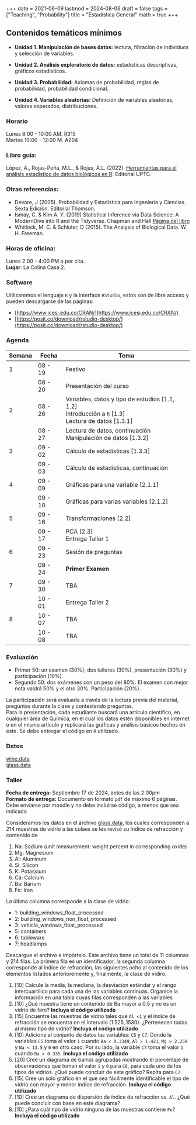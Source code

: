 +++
date      = 2021-06-09
lastmod   = 2024-08-06
draft     = false
tags      = ["Teaching", "Probability"]
title     = "Estadística General"
math      = true
+++


## Contenidos temáticos mínimos

* **Unidad 1. Manipulación de bases datos:** lectura, filtración de individuos y selección de variables.

* **Unidad 2. Análisis exploratorio de datos:** estadísticas descriptivas, gráficos estadísticos.

* **Unidad 3. Probabilidad:** Axiomas de probabilidad, reglas de probabilidad, probabilidad condicional.

* **Unidad 4. Variables aleatorias:** Definición de variables aleatorias, valores esperados, distribuciones.



### Horario

Lunes 8:00 - 10:00 AM. R315 <br>
Martes 10:00 - 12:00 M. A204 <br>


### Libro guía:

López, A., Rojas-Peña, M.L., & Rojas, A.L. (2022). [Herramientas para el análisis estadístico de datos biológicos en R](https://alexrojas.netlify.app/publication/hbio/). Editorial UPTC.

### Otras referencias:

* Devore, J (2005). Probabilidad y Estadística para Ingeniería y Ciencias. Sexta Edición. Editorial
Thomson.
* Ismay, C. & Kim A. Y. (2019) Statistical Inference via Data Science: A ModernDive into R and the Tidyverse.  Chapman and Hall [Página del libro](https://moderndive.com)
* Whitlock, M. C. & Schluter, D (2015). The Analysis of Biological Data. W. H. Freeman.

### Horas de oficina: 

Lunes 2:00 - 4:00 PM o por cita. <br>
**Lugar**: La Colina Casa 2. 

### Software

Utilizaremos el lenguaje `R` y la interface `RStudio`, estos son de libre acceso y pueden descargarse de las páginas: 

* [https://www.icesi.edu.co/CRAN/](https://www.icesi.edu.co/CRAN/)
* [https://posit.co/download/rstudio-desktop/](https://posit.co/download/rstudio-desktop/)


### Agenda

Semana | Fecha | Tema |
---| ---| --- |
1  | 08 - 19 | Festivo |
&nbsp; | 08 - 20 | Presentación del curso  |
2  |  08 - 26 | Variables, datos y tipo de estudios [1.1, 1.2] <br> Introducción a `R` [1.3] <br> Lectura de datos [1.3.1]  |
&nbsp; | 08 - 27 | Lectura de datos, continuación <br>Manipulación de datos [1.3.2]  |
3  |  09 - 02 | Cálculo de estadísticas [1.3.3]  |
&nbsp; | 09 - 03 | Cálculo de estadísticas, continuación |
4  | 09 - 09 | Gráficas para una variable [2.1.1] |
&nbsp; | 09 - 10  | Gráficas para varias variables [2.1.2] |
5  | 09 - 16 | Transformaciones [2.2] |
&nbsp; | 09 - 17  | PCA [2.3] <br> Entrega Taller 1 |
6  | 09 - 23 | Sesión de preguntas |
&nbsp; | 09 - 24  | **Primer Examen** |
7  | 09 - 30 | TBA |
&nbsp; | 10 - 01  | Entrega Taller 2 |
8  | 10 - 07 | TBA |
&nbsp; | 10 - 08  | TBA |





### Evaluación

* Primer 50: un examen (30%), dos talleres (30%), presentación (30%) y participación (10%). 
* Segundo 50: dos exámenes con un peso del 80%. El examen con mejor nota valdrá 50% y el otro 30%. Participación (20%).

La participación será evaluada a través de la lectura previa del material, preguntas durante la clase  y contestando preguntas. <br>
Para la presentación, cada estudiante buscará una artículo científico, en cualquier área de Química, en el cual los datos estén disponibles en internet o en el mismo artículo y replicará las gráficas y análisis básicos hechos en este. Se debe entregar el código en `R` utilizado.

### Datos

[wine.data](https://alexrojas.netlify.app/Data/EG/wine.data) <br>
[glass.data](https://alexrojas.netlify.app/Data/EG/glass.data)


### Taller

**Fecha de entrega:** Septiembre 17 de 2024, antes de las 2:00pm <br>
**Formato de entrega:** Documento en formato `pdf` de máximo 6 páginas. Debe envíarse por moodle y no debe incluirse código, a menos que sea indicado<br>

Consideramos los datos en el archivo [glass.data](https://alexrojas.netlify.app/Data/EG/glass.data), los cuales corresponden a 214 muestras de vidrio a las culaes se les revisó su índice de refracción  y contenido de 
1. Na: Sodium (unit measurement: weight percent in corresponding oxide)
2. Mg: Magnesium
3. Al: Aluminum
4. Si: Silicon
5. K: Potassium
6. Ca: Calcium
7. Ba: Barium
8. Fe: Iron

La última columna corresponde a la clase de vidrio:

+ 1: building_windows_float_processed
+ 2: building_windows_non_float_processed
+ 3: vehicle_windows_float_processed
+ 5: containers
+ 6: tableware
+ 7: headlamps


Descargue el archivo  e impórtelo. Este archivo tiene un total de 11 columnas y 214 filas. La primera fila es un identificador, la segunda columna corresponde al índice de refracción, las siguientes ocho al contenido de los elementos listados anterioremente y, finalmente, la clase de vidiro.

1. [10] Calcule la media, la mediana, la desviación estándar y el rango intercuartílico para cada una de las variables continuas. Organice la información en una tabla cuyas filas corresponden a las variables
2. [10] ¿Qué muestra tiene un contenido de Ba mayor a 0.5 y no es un vidrio de faro? **Incluya el código utilizado** 
3. [15] Encuentre las muestras de vidrio tales que `Al <1` y el índice de refracción se encuentra en el intervalo $(1.525, 1530)$. ¿Pertenecen todas al mismo tipo de vidrio? **Incluya el código utilizado**
4. [10] Adicione al conjunto de datos las variables: `C5` y `C7`. Donde la variables `C5` toma el valor  `1` cuando `Ba < 0.3349`, `Al > 1.421`, `Mg > 2.259` y `Na < 13.5` y `0` en otro caso. Por su lado, la variable `C7` toma el valor `1` cuando `Ba > 0.335`. **Incluya el código utilizado** 
5. [20] Cree un diagrama de barras agrupadas mostrando el porcentaje de observaciones que toman el valor `1` y `0` para `C6`, para cada uno de los tipos de vidrios. ¿Qué puede concluir de este gráfico? Repita para `C7`
6. [15] Cree un solo gráfico en el que sea fácilmente identificable el tipo de vidrio con mayor y menor índice de refracción. **Incluya el código utilizado** 
7. [10] Cree un diagrama de dispersión de índice de refracción vs. `Al`. ¿Qué puede concluir con base en este diagrama?
8. [10] ¿Para cuál tipo de vidrio ninguna de las muestras contiene `Fe`? **Incluya el código utilizado** 

   
<!--
La segunda corresponde a un trabajo que hará cada estudiante individualmente el lunes anterior a cada examen. Este trabajo consiste en crear una pregunta de selección múltiple del material a evaluar en el examen. Toda las entregas deben hacerse a tiempo, ya que no se aceptará material después de la hora de entrega establecida. Además, se debe entregar un archivo en formato markdown. **NO** se aceptan archivos en ningún otro formato.
-->


<!--
8  | Oct 19 |  <font color="green">Sesión de preguntas</font>  |
&nbsp; | Oct 21 | <font color="red">Examen II</font> |
9 | Oct 26 | Solución Examen II |
&nbsp; | Oct 28 | Semana de la investigación |
10 | Nov 02 | Análisis exploratorio de datos |
&nbsp; | Nov 04 | Capacitación jurado de votación |
11 | Nov 09 | Análisis exploratorio de datos, continuación |
&nbsp; | Nov 11 | Análisis exploratorio de datos, continuación |
12 | Nov 16 | <font color="green">Sesión de preguntas</font> |
&nbsp; | Nov 18 | <font color="red">Examen III</font> |
13 | Nov 23 | |
&nbsp; | Nov 25 |  |



### Código Noviembre 2

```{r}
library(tidyverse)
library(knitr)
library(wooldridge)
library(kableExtra)

data('ceosal1')

```

### Código Septiembre 9

```{r}

## Si ya está instalada  la librería tidyverse:
# install.packages(c("wooldridge","knitr","kableExtra"))

## De otro modo:
# install.packages(c("wooldridge","knitr","kableExtra","tidyverse"))


library(tidyverse)
library(knitr)
library(wooldridge)
library(kableExtra)

data(alcohol)

alcohol$abuse = factor(alcohol$abuse, labels = c("No alcohólico","Alcohólico"))


#  Tabla de frecuencias abuso de alcohol
table(alcohol$abuse)


# Diagrama de barras

ggplot(alcohol, aes(x= abuse)) +
  geom_bar() +
  labs(x="Abuso de alcohol", y="Frecuencia")


#  Tabla de frecuencias relativas abuso de alcohol
prop.table(table(alcohol$abuse))

tAlcohol = round(prop.table(table(alcohol$abuse)),3)


## Tabla de contingencia abuso de alcohol vs padre alcohólico

AlcPadre = table(alcohol$fathalc, alcohol$abuse)

# Impresión en pantalla con diferentes formatos

kable(AlcPadre, "pipe")

prop.table(AlcPadre) %>%
  kable("html", col.names = c("No", "Sí"), digits = 2) %>%
  kable_styling("striped", full_width = F) %>%
  add_header_above(c("","Abusa del alcohol"=2))


## Diagrama de barras agrupadas


AlcPadre = alcohol %>%
  group_by(fathalc,abuse) %>%
  summarize(f = n()/9822)


AlcPadre = alcohol %>%
  group_by(fathalc,abuse) %>%
  summarize(f = n()) %>%
  group_by(fathalc) %>%
  summarize(abuse, p = f/sum(f))



ggplot(AlcPadre, aes(x = factor(fathalc, labels = c("No","Sí")), y = p, fill= abuse)) +
  geom_bar(stat = "identity", position = "dodge2") +
  labs(x="Padre alcohólico", y="Frecuencia", fill = "Abuso de alcohol")


ggplot(AlcPadre, aes(x = factor(fathalc, labels = c("No","Sí")), y = p, fill= abuse)) +
  geom_bar(stat = "identity", position = "dodge2") +
  labs(x="Padre alcohólico", y="Frecuencia", fill = "Abuso de alcohol") +
  theme(legend.position = "bottom")
  
ggplot(AlcPadre, aes(x = factor(fathalc, labels = c("No","Sí")), y = p, fill= abuse)) +
  geom_bar(stat = "identity", position = "dodge2") + 
  scale_fill_manual(values=c("#003399", "#336600")) +
  labs(x="Padre alcohólico", y="Frecuencia", fill = "Abuso de alcohol") +
  theme(legend.position = "bottom")
  
```

### Código Septiembre 2

```{r}
# install.packages("readxl")
# install.packages("tidyverse")

library(readxl)
library(tidyverse)

# Lectura de la base de datos
Can  = read_excel('CanEmpNov20.xlsx',1)

# Cálculo de la proporción de desempleados por provincia
Can = Can %>% mutate(PorcDesempleado = Unemployed/Population)

# Cálculo de la población total y total de desempleados
Can %>% summarise(Pob = sum(Population), Desempleo = sum(Unemployed))

# Proporción de desempleados
1735100/31275600
```

<font color="red">Sesión de preguntas</font> 




### Libro guía:

Pishro-Nik, H. (2014) *Introduction to Probability, Statistics, and Random Processes*. Kappa Research, LLC. <br>
Disponible *online* en la dirección: https://www.probabilitycourse.com

### Otras referencias:

+ Bertsekas, D. P. y Tsitsklis, J. N. (2002). *Introduction to Probability*. Athena Scientific.
+ Blanco, L. (2008). *Probabilidad*. Editorial UNAL.
+ Ross, S. M. (2014). *Introduction to Probability Models*. Academic press.

-->
